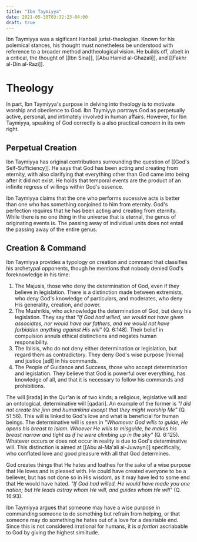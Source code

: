 ```yaml
---
title: "Ibn Taymiyya"
date: 2021-05-30T03:32:23-04:00
draft: true
---
```


Ibn Taymiyya was a sigificant Hanbali jurist-theologian. Known for his polemical stances, his thought must nonetheless be understood with reference to a broader method andtheological vision. He builds off, albeit in a critical, the thought of [[Ibn Sina]], [[Abu Hamid al-Ghazali]], and [[Fakhr al-Din al-Razi]].

# Theology

In part, Ibn Taymiyya's purpose in delving into theology is to motivate worship and obedience to God. Ibn Taymiyya portrays God as perpetually active, personal, and intimately involved in human affairs. However, for Ibn Taymiyya, speaking of God correctly is a also practical concern in its own right.

## Perpetual Creation
Ibn Taymiyya has original contributions surrounding the question of [[God's Self-Sufficiency]]. He says that God has been acting and creating from eternity, with also clarifying that everything other than God came into being after it did not exist. He holds that temporal events are the product of an infinite regress of willings within God's essence.

Ibn Taymiyya claims that the one who performs sucessive acts is better than one who has something conjoined to him from eternity. God's perfection requires that he has been acting and creating from eternity. While there is no one thing in the universe that is eternal, the genus of originating events is. The passing away of individual units does not entail the passing away of the entire genus.

## Creation & Command
Ibn Taymiyya provides a typology on creation and command that classifies his archetypal opponents, though he mentions that nobody denied God's foreknowledge in his time:
1. The Majusis, those who deny the determination of God, even if they believe in legislation. There is a distinction made between extremists, who deny God's knowledge of particulars, and moderates, who deny His generality, creation, and power.
2. The Mushrikis, who acknowledge the determination of God, but deny his legislation. They say that *"If God had willed, we would not have given associates, nor would have our fathers, and we would not have forbidden anything against His will"* (Q. 6:148). Their belief in compulsion annuls ethical distinctions and negates human responsibility.
3. The Iblisis, who do not deny either determination or legislation, but regard them as contradictory. They deny God's wise purpose [hikma] and justice [adl] in his commands.
4. The People of Guidance and Success, those who accept determination and legislation. They believe that God is powerful over everything, has knowledge of all, and that it is necessary to follow his commands and prohibitions.

The will [irada] in the Qur'an is of two kinds; a religious, legislative will and an ontological, determinative will [qadari]. An example of the former is *"I did not create the jinn and humankind except that they might worship Me"* (Q. 51:56). This will is linked to God's love and what is beneficial for human beings. The determinative will is seen in *"Whomever God wills to guide, He opens his breast to Islam. Whoever He wills to misguide, he makes his breast narrow and tight as if he were climbing up in the sky"* (Q. 6:125). Whatever occurs or does not occur in reality is due to God's determinative will. This distinction is aimed at [[Abu al-Ma'ali al-Juwayni]] specifically, who conflated love and good pleasure with all that God determines.

God creates things that He hates and loathes for the sake of a wise purpose that He loves and is pleased with. He could have created everyone to be a believer, but has not done so in His wisdom, as it may have led to some end that He would have hated. *"If God had willed, He would have made you one nation; but He leads astray whom He will, and guides whom He will"* (Q. 16:93).

Ibn Taymiyya argues that someone may have a wise purpose in commanding someone to do something but refrain from helping, or that someone may do something he hates out of a love for a desiriable end. Since this is not considered irrational for humans, it is *a fortiori* ascriabable to God by giving the highest similtude. 
